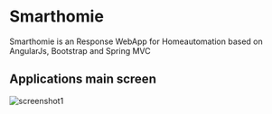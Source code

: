 # Smarthomie
Smarthomie is an Response WebApp for Homeautomation based on AngularJs, Bootstrap and Spring MVC

## Applications main screen
![screenshot1](https://github.com/guidobonerz/nerdsuite/blob/develop/docs/Screenshot.png)

